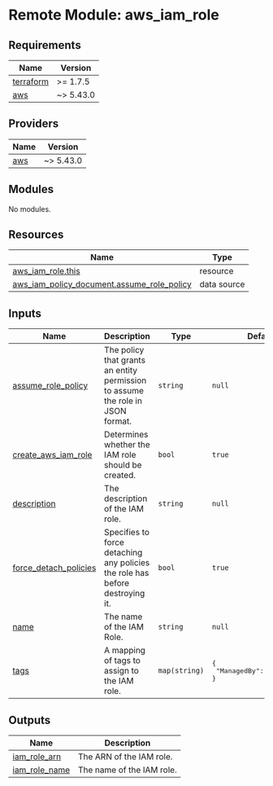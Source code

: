 # Remote Module: aws_iam_role

<!-- BEGINNING OF PRE-COMMIT-TERRAFORM DOCS HOOK -->
## Requirements

| Name | Version |
|------|---------|
| <a name="requirement_terraform"></a> [terraform](#requirement\_terraform) | >= 1.7.5 |
| <a name="requirement_aws"></a> [aws](#requirement\_aws) | ~> 5.43.0 |

## Providers

| Name | Version |
|------|---------|
| <a name="provider_aws"></a> [aws](#provider\_aws) | ~> 5.43.0 |

## Modules

No modules.

## Resources

| Name | Type |
|------|------|
| [aws_iam_role.this](https://registry.terraform.io/providers/hashicorp/aws/latest/docs/resources/iam_role) | resource |
| [aws_iam_policy_document.assume_role_policy](https://registry.terraform.io/providers/hashicorp/aws/latest/docs/data-sources/iam_policy_document) | data source |

## Inputs

| Name | Description | Type | Default | Required |
|------|-------------|------|---------|:--------:|
| <a name="input_assume_role_policy"></a> [assume\_role\_policy](#input\_assume\_role\_policy) | The policy that grants an entity permission to assume the role in JSON format. | `string` | `null` | no |
| <a name="input_create_aws_iam_role"></a> [create\_aws\_iam\_role](#input\_create\_aws\_iam\_role) | Determines whether the IAM role should be created. | `bool` | `true` | no |
| <a name="input_description"></a> [description](#input\_description) | The description of the IAM role. | `string` | `null` | no |
| <a name="input_force_detach_policies"></a> [force\_detach\_policies](#input\_force\_detach\_policies) | Specifies to force detaching any policies the role has before destroying it. | `bool` | `true` | no |
| <a name="input_name"></a> [name](#input\_name) | The name of the IAM Role. | `string` | `null` | no |
| <a name="input_tags"></a> [tags](#input\_tags) | A mapping of tags to assign to the IAM role. | `map(string)` | <pre>{<br>  "ManagedBy": "Terraform"<br>}</pre> | no |

## Outputs

| Name | Description |
|------|-------------|
| <a name="output_iam_role_arn"></a> [iam\_role\_arn](#output\_iam\_role\_arn) | The ARN of the IAM role. |
| <a name="output_iam_role_name"></a> [iam\_role\_name](#output\_iam\_role\_name) | The name of the IAM role. |
<!-- END OF PRE-COMMIT-TERRAFORM DOCS HOOK -->

